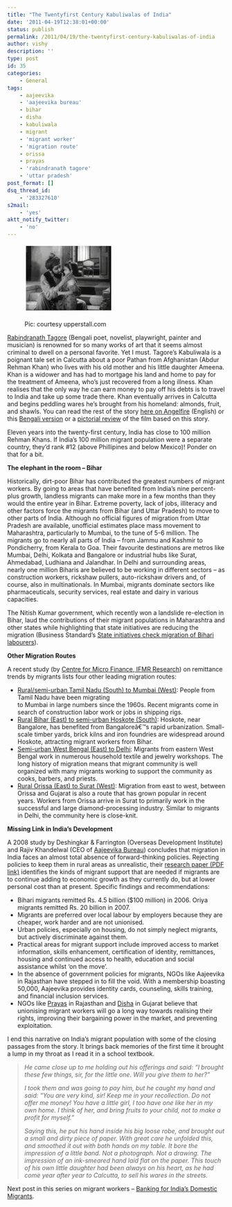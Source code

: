 ```yaml
---
title: "The Twentyfirst Century Kabuliwalas of India"
date: '2011-04-19T12:38:01+00:00'
status: publish
permalink: /2011/04/19/the-twentyfirst-century-kabuliwalas-of-india
author: vishy
description: ''
type: post
id: 35
categories:
    - General
tags:
    - aajeevika
    - 'aajeevika bureau'
    - bihar
    - disha
    - kabuliwala
    - migrant
    - 'migrant worker'
    - 'migration route'
    - orissa
    - prayas
    - 'rabindranath tagore'
    - 'uttar pradesh'
post_format: []
dsq_thread_id:
    - '283327610'
s2mail:
    - 'yes'
aktt_notify_twitter:
    - 'no'
---
```

<figure aria-describedby="caption-attachment-553" class="wp-caption alignleft" id="attachment_553" style="width: 200px">

[![](../../../../uploads/2011/04/kabuliwala_pic.jpeg "kabuliwala_pic")](../../../../uploads/2011/04/kabuliwala_pic.jpeg)<figcaption class="wp-caption-text" id="caption-attachment-553">Pic: courtesy upperstall.com</figcaption></figure>

[Rabindranath Tagore](http://en.wikipedia.org/wiki/Rabindranath_Tagore) (Bengali poet, novelist, playwright, painter and musician) is renowned for so many works of art that it seems almost criminal to dwell on a personal favorite. Yet I must. Tagore’s Kabuliwala is a poignant tale set in Calcutta about a poor Pathan from Afghanistan (Abdur Rehman Khan) who lives with his old mother and his little daughter Ameena. Khan is a widower and has had to mortgage his land and home to pay for the treatment of Ameena, who’s just recovered from a long illness. Khan realises that the only way he can earn money to pay off his debts is to travel to India and take up some trade there. Khan eventually arrives in Calcutta and begins peddling wares he’s brought from his homeland: almonds, fruit, and shawls. You can read the rest of the story [here on Angelfire](http://www.angelfire.com/ny4/rubel/kabuliwala.html) (English) or this [Bengali version](http://www.scribd.com/doc/27772313/Kabuliwala) or a [pictorial review](http://dustedoff.wordpress.com/2009/01/21/kabuliwala-1961/) of the film based on this story.

Eleven years into the twenty-first century, India has close to 100 million Rehman Khans. If India’s 100 million migrant population were a separate country, they’d rank #12 (above Phillipines and below Mexico)! Ponder on that for a bit.

**The elephant in the room – Bihar**

Historically, dirt-poor Bihar has contributed the greatest numbers of migrant workers. By going to areas that have benefited from India’s nine percent-plus growth, landless migrants can make more in a few months than they would the entire year in Bihar. Extreme poverty, lack of jobs, illiteracy and other factors force the migrants from Bihar (and Uttar Pradesh) to move to other parts of India. Although no official figures of migration from Uttar Pradesh are available, unofficial estimates place mass movement to Maharashtra, particularly to Mumbai, to the tune of 5-6 million. The migrants go to nearly all parts of India – from Jammu and Kashmir to Pondicherry, from Kerala to Goa. Their favourite destinations are metros like Mumbai, Delhi, Kolkata and Bangalore or industrial hubs like Surat, Ahmedabad, Ludhiana and Jalandhar. In Delhi and surrounding areas, nearly one million Biharis are believed to be working in different sectors – as construction workers, rickshaw pullers, auto-rickshaw drivers and, of course, also in multinationals. In Mumbai, migrants dominate sectors like pharmaceuticals, security services, real estate and dairy in various capacities.

The Nitish Kumar government, which recently won a landslide re-election in Bihar, laud the contributions of their migrant populations in Maharashtra and other states while highlighting that state initiatives are reducing the migration (Business Standard’s [State initiatives check migration of Bihari labourers](http://www.business-standard.com/india/news/state-initiatives-check-migrationbihari-labourers/397218/)).

**Other Migration Routes**

A recent study (by [Centre for Micro Finance, IFMR Research](http://www.ifmr.ac.in/cmf/)) on remittance trends by migrants lists four other leading migration routes:

- <span style="text-decoration: underline;">Rural/semi-urban Tamil Nadu (South) to Mumbai (West)</span>: People from Tamil Nadu have been migrating  
  to Mumbai in large numbers since the 1960s. Recent migrants come in search of construction labor work or jobs in shipping rigs.
- <span style="text-decoration: underline;">Rural Bihar (East) to semi-urban Hoskote (South)</span>: Hoskote, near Bangalore, has benefited from Bangaloreâ€™s rapid urbanization. Small-scale timber yards, brick kilns and iron foundries are widespread around Hoskote, attracting migrant workers from Bihar.
- <span style="text-decoration: underline;">Semi-urban West Bengal (East) to Delhi</span>: Migrants from eastern West Bengal work in numerous household textile and jewelry workshops. The long history of migration means that migrant community is well organized with many migrants working to support the community as cooks, barbers, and priests.
- <span style="text-decoration: underline;">Rural Orissa (East) to Surat (West)</span>: Migration from east to west, between Orissa and Gujarat is also a route that has grown popular in recent years. Workers from Orissa arrive in Surat to primarily work in the successful and large diamond-processing industry. Similar to migrants in Delhi, the community here is close-knit.

**Missing Link in India’s Development**

A 2008 study by Deshingkar &amp; Farrington (Overseas Development Institute) and Rajiv Khandelwal (CEO of [Aajeevika Bureau](http://www.aajeevika.org/)) concludes that migration in India faces an almost total absence of forward-thinking policies. Rejecting policies to keep them in rural areas as unrealistic, their [research paper (PDF link)](http://www.odi.org.uk/resources/download/2466.pdf) identifies the kinds of migrant support that are needed if migrants are to continue adding to economic growth as they currently do, but at lower personal cost than at present. Specific findings and recommendations:

- Bihari migrants remitted Rs. 4.5 billion ($100 million) in 2006. Oriya migrants remitted Rs. 20 billion in 2007.
- Migrants are preferred over local labour by employers because they are cheaper, work harder and are not unionised.
- Urban policies, especially on housing, do not simply neglect migrants, but actively discriminate against them.
- Practical areas for migrant support include improved access to market information, skills enhancement, certification of identity, remittances, housing and continued access to health, education and social assistance whilst ‘on the move’.
- In the absence of government policies for migrants, NGOs like Aajeevika in Rajasthan have stepped in to fill the void. With a membership boasting 50,000, Aajeevika provides identity cards, counseling, skills training, and financial inclusion services.
- NGOs like [Prayas](http://www.prayaschittor.org/) in Rajasthan and [Disha](http://www.disha-india.org/index.htm) in Gujarat believe that unionising migrant workers will go a long way towards realising their rights, improving their bargaining power in the market, and preventing exploitation.

I end this narrative on India’s migrant population with some of the closing passages from the story. It brings back memories of the first time it brought a lump in my throat as I read it in a school textbook.

> *He came close up to me holding out his offerings and said: “I brought these few things, sir, for the little one. Will you give them to her?”*
> 
> *I took them and was going to pay him, but he caught my hand and said: “You are very kind, sir! Keep me in your recollection. Do not offer me money! You have a little girl, I too have one like her in my own home. I think of her, and bring fruits to your child, not to make a profit for myself.”*
> 
> *Saying this, he put his hand inside his big loose robe, and brought out a small and dirty piece of paper. With great care he unfolded this, and smoothed it out with both hands on my table. It bore the impression of a little band. Not a photograph. Not a drawing. The impression of an ink-smeared hand laid flat on the paper. This touch of his own little daughter had been always on his heart, as he had come year after year to Calcutta, to sell his wares in the streets.*

Next post in this series on migrant workers – [Banking for India’s Domestic Migrants](http://www.techsangam.com/2011/04/28/banking-for-indias-domestic-migrants/).